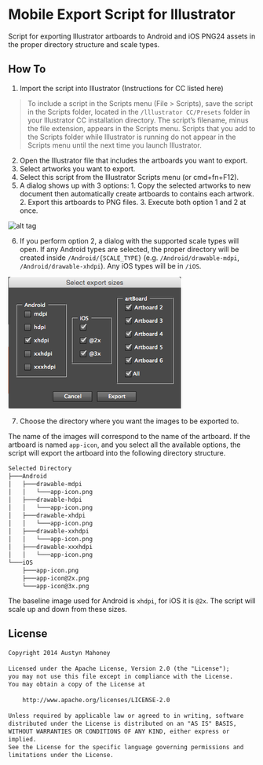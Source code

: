 Mobile Export Script for Illustrator
=================================

Script for exporting Illustrator artboards to Android and iOS PNG24 assets in the proper directory structure and scale types. 

How To
---
1. Import the script into Illustrator (Instructions for CC listed here)

> To include a script in the Scripts menu (File > Scripts), save the script in the Scripts folder, located in the `/lllustrator CC/Presets` folder in your lllustrator CC installation directory. The script’s filename, minus the file extension, appears in the Scripts menu. Scripts that you add to the Scripts folder while Illustrator is running do not appear in the Scripts menu until the next time you launch Illustrator.

2. Open the Illustrator file that includes the artboards you want to export.
3. Select artworks you want to export.
4. Select this script from the Illustrator Scripts menu (or cmd+fn+F12).
5. A dialog shows up with 3 options: 1. Copy the selected artworks to new document then automatically create artboards to contains each artwork. 2. Export this artboards to PNG files. 3. Execute both option 1 and 2 at once.

![alt tag](functionSelect.png)

6. If you perform option 2, a dialog with the supported scale types will open. If any Android types are selected, the proper directory will be created inside `/Android/{SCALE_TYPE}` (e.g. `/Android/drawable-mdpi`, `/Android/drawable-xhdpi`). Any iOS types will be in `/iOS`.

![alt tag](artboardSelect.png)

7. Choose the directory where you want the images to be exported to.

The name of the images will correspond to the name of the artboard. If the artboard is named `app-icon`, and you select all the available options, the script will export the artboard into the following directory structure.
```
Selected Directory
├───Android
│   ├───drawable-mdpi
│   │   └───app-icon.png
│   ├───drawable-hdpi
│   │   └───app-icon.png
│   ├───drawable-xhdpi
│   │   └───app-icon.png
│   ├───drawable-xxhdpi
│   │   └───app-icon.png
│   ├───drawable-xxxhdpi
│   │   └───app-icon.png
└───iOS
    ├───app-icon.png
    ├───app-icon@2x.png
    └───app-icon@3x.png
```

The baseline image used for Android is `xhdpi`, for iOS it is `@2x`. The script will scale up and down from these sizes.


License
---
```
Copyright 2014 Austyn Mahoney

Licensed under the Apache License, Version 2.0 (the "License");
you may not use this file except in compliance with the License.
You may obtain a copy of the License at

    http://www.apache.org/licenses/LICENSE-2.0

Unless required by applicable law or agreed to in writing, software
distributed under the License is distributed on an "AS IS" BASIS,
WITHOUT WARRANTIES OR CONDITIONS OF ANY KIND, either express or implied.
See the License for the specific language governing permissions and
limitations under the License.
```
